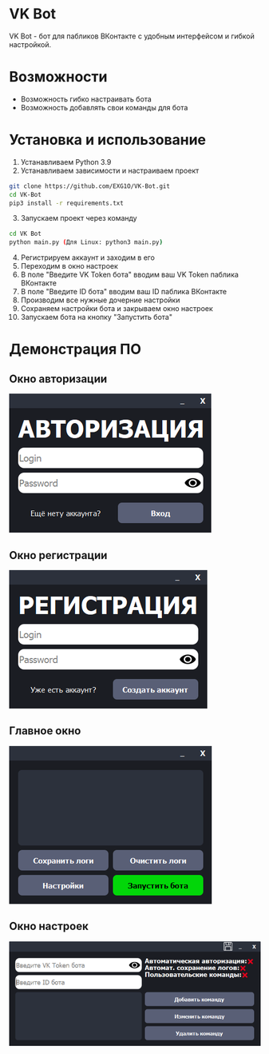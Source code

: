 # VK Bot
VK Bot - бот для пабликов ВКонтакте с удобным интерфейсом и гибкой настройкой.

# Возможности
- Возможность гибко настраивать бота
- Возможность добавлять свои команды для бота

# Установка и использование
1. Устанавливаем Python 3.9
2. Устанавливаем зависимости и настраиваем проект
```sh
git clone https://github.com/EXG1O/VK-Bot.git
cd VK-Bot
pip3 install -r requirements.txt
```
3. Запускаем проект через команду
```sh
cd VK Bot
python main.py (Для Linux: python3 main.py)
```
4. Регистрируем аккаунт и заходим в его
5. Переходим в окно настроек 
6. В поле "Введите VK Token бота" вводим ваш VK Token паблика ВКонтакте
7. В поле "Введите ID бота" вводим ваш ID паблика ВКонтакте
8. Производим все нужные дочерние настройки
9. Сохраняем настройки бота и закрываем окно настроек
10. Запускаем бота на кнопку "Запустить бота"

# Демонстрация ПО
## Окно авторизации
![software_authorization_window](Icons/authorization_window.png)
## Окно регистрации
![software_registration_window](Icons/registration_window.png)
## Главное окно
![software_main_window](Icons/main_window.png)
## Окно настроек
![software_settings_window](Icons/settings_window.png)